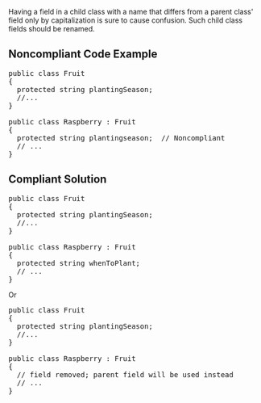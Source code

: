 Having a field in a child class with a name that differs from a parent class' field only by capitalization is sure to cause confusion. Such child
class fields should be renamed.

## Noncompliant Code Example

<pre>
public class Fruit
{
  protected string plantingSeason;
  //...
}

public class Raspberry : Fruit
{
  protected string plantingseason;  // Noncompliant
  // ...
}
</pre>

## Compliant Solution

<pre>
public class Fruit
{
  protected string plantingSeason;
  //...
}

public class Raspberry : Fruit
{
  protected string whenToPlant;
  // ...
}
</pre>

Or

<pre>
public class Fruit
{
  protected string plantingSeason;
  //...
}

public class Raspberry : Fruit
{
  // field removed; parent field will be used instead
  // ...
}
</pre>